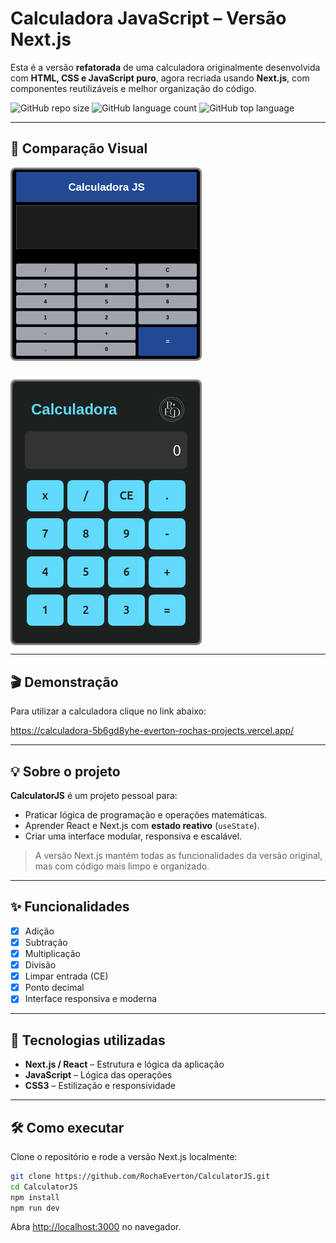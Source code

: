 # Calculadora JavaScript – Versão Next.js


Esta é a versão **refatorada** de uma calculadora originalmente desenvolvida com **HTML, CSS e JavaScript puro**, agora recriada usando **Next.js**, com componentes reutilizáveis e melhor organização do código.

![GitHub repo size](https://img.shields.io/github/repo-size/RochaEverton/CalculatorJS) ![GitHub language count](https://img.shields.io/github/languages/count/RochaEverton/CalculatorJS) ![GitHub top language](https://img.shields.io/github/languages/top/RochaEverton/CalculatorJS)

---

## 📸 Comparação Visual

<div style="display: flex; gap: 30px; flex-wrap: wrap;">

  <img src="./calculator/public/antiga.png" alt="Calculadora JavaScript" width="300" style="border: 3px solid gray; border-radius: 8px;">

  <img src="./calculator/public/nova.png" alt="Calculadora Next.js" width="300" style="border: 3px solid gray; border-radius: 8px;">

</div>


---

## 🎬 Demonstração

Para utilizar a calculadora clique no link abaixo:

https://calculadora-5b6gd8yhe-everton-rochas-projects.vercel.app/

---

## 💡 Sobre o projeto

**CalculatorJS** é um projeto pessoal para:

- Praticar lógica de programação e operações matemáticas.  
- Aprender React e Next.js com **estado reativo** (`useState`).  
- Criar uma interface modular, responsiva e escalável.

> A versão Next.js mantém todas as funcionalidades da versão original, mas com código mais limpo e organizado.

---

## ✨ Funcionalidades

- [x] Adição  
- [x] Subtração  
- [x] Multiplicação  
- [x] Divisão  
- [x] Limpar entrada (CE)  
- [x] Ponto decimal  
- [x] Interface responsiva e moderna

---

## 🚀 Tecnologias utilizadas

- **Next.js / React** – Estrutura e lógica da aplicação  
- **JavaScript** – Lógica das operações  
- **CSS3** – Estilização e responsividade


---

## 🛠️ Como executar

Clone o repositório e rode a versão Next.js localmente:

```bash
git clone https://github.com/RochaEverton/CalculatorJS.git
cd CalculatorJS
npm install
npm run dev
```

Abra [http://localhost:3000](http://localhost:3000) no navegador.
